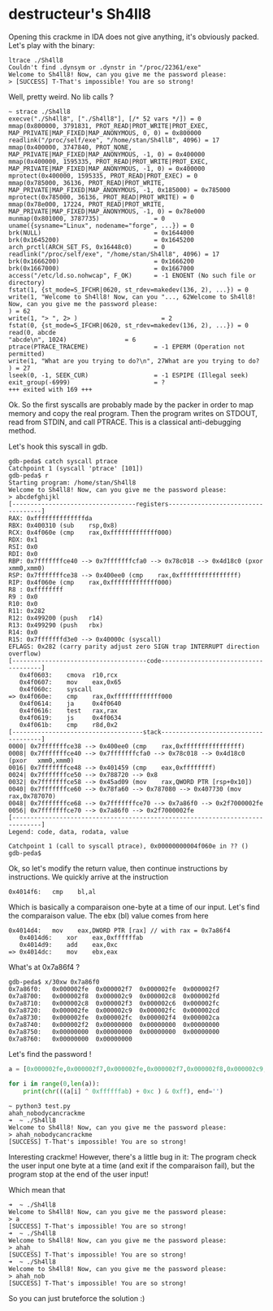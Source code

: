 # destructeur's Sh4ll8

Opening this crackme in IDA does not give anything, it's obviously packed.
Let's play with the binary:

```
ltrace ./Sh4ll8
Couldn't find .dynsym or .dynstr in "/proc/22361/exe"
Welcome to Sh4ll8! Now, can you give me the password please: 
> [SUCCESS] T-That's impossible! You are so strong!
```

Well, pretty weird. No lib calls ?

```
~ strace ./Sh4ll8
execve("./Sh4ll8", ["./Sh4ll8"], [/* 52 vars */]) = 0
mmap(0x800000, 3791831, PROT_READ|PROT_WRITE|PROT_EXEC, MAP_PRIVATE|MAP_FIXED|MAP_ANONYMOUS, 0, 0) = 0x800000
readlink("/proc/self/exe", "/home/stan/Sh4ll8", 4096) = 17
mmap(0x400000, 3747840, PROT_NONE, MAP_PRIVATE|MAP_FIXED|MAP_ANONYMOUS, -1, 0) = 0x400000
mmap(0x400000, 1595335, PROT_READ|PROT_WRITE|PROT_EXEC, MAP_PRIVATE|MAP_FIXED|MAP_ANONYMOUS, -1, 0) = 0x400000
mprotect(0x400000, 1595335, PROT_READ|PROT_EXEC) = 0
mmap(0x785000, 36136, PROT_READ|PROT_WRITE, MAP_PRIVATE|MAP_FIXED|MAP_ANONYMOUS, -1, 0x185000) = 0x785000
mprotect(0x785000, 36136, PROT_READ|PROT_WRITE) = 0
mmap(0x78e000, 17224, PROT_READ|PROT_WRITE, MAP_PRIVATE|MAP_FIXED|MAP_ANONYMOUS, -1, 0) = 0x78e000
munmap(0x801000, 3787735)               = 0
uname({sysname="Linux", nodename="forge", ...}) = 0
brk(NULL)                               = 0x1644000
brk(0x1645200)                          = 0x1645200
arch_prctl(ARCH_SET_FS, 0x16448c0)      = 0
readlink("/proc/self/exe", "/home/stan/Sh4ll8", 4096) = 17
brk(0x1666200)                          = 0x1666200
brk(0x1667000)                          = 0x1667000
access("/etc/ld.so.nohwcap", F_OK)      = -1 ENOENT (No such file or directory)
fstat(1, {st_mode=S_IFCHR|0620, st_rdev=makedev(136, 2), ...}) = 0
write(1, "Welcome to Sh4ll8! Now, can you "..., 62Welcome to Sh4ll8! Now, can you give me the password please: 
) = 62
write(1, "> ", 2> )                       = 2
fstat(0, {st_mode=S_IFCHR|0620, st_rdev=makedev(136, 2), ...}) = 0
read(0, abcde
"abcde\n", 1024)                = 6
ptrace(PTRACE_TRACEME)                  = -1 EPERM (Operation not permitted)
write(1, "What are you trying to do?\n", 27What are you trying to do?
) = 27
lseek(0, -1, SEEK_CUR)                  = -1 ESPIPE (Illegal seek)
exit_group(-6999)                       = ?
+++ exited with 169 +++
```

Ok. So the first syscalls are probably made by the packer in order to map memory and copy the real program. Then the program writes on STDOUT, read from STDIN, and call PTRACE. This is a classical anti-debugging method.

Let's hook this syscall in gdb.

```
gdb-peda$ catch syscall ptrace
Catchpoint 1 (syscall 'ptrace' [101])
gdb-peda$ r
Starting program: /home/stan/Sh4ll8 
Welcome to Sh4ll8! Now, can you give me the password please: 
> abcdefghijkl
[----------------------------------registers-----------------------------------]
RAX: 0xffffffffffffffda 
RBX: 0x400310 (sub    rsp,0x8)
RCX: 0x4f060e (cmp    rax,0xfffffffffffff000)
RDX: 0x1 
RSI: 0x0 
RDI: 0x0 
RBP: 0x7fffffffce40 --> 0x7fffffffcfa0 --> 0x78c018 --> 0x4d18c0 (pxor   xmm0,xmm0)
RSP: 0x7fffffffce38 --> 0x400ee0 (cmp    rax,0xffffffffffffffff)
RIP: 0x4f060e (cmp    rax,0xfffffffffffff000)
R8 : 0xffffffff 
R9 : 0x0 
R10: 0x0 
R11: 0x282 
R12: 0x499200 (push   r14)
R13: 0x499290 (push   rbx)
R14: 0x0 
R15: 0x7fffffffd3e0 --> 0x40000c (syscall)
EFLAGS: 0x282 (carry parity adjust zero SIGN trap INTERRUPT direction overflow)
[-------------------------------------code-------------------------------------]
   0x4f0603:	cmova  r10,rcx
   0x4f0607:	mov    eax,0x65
   0x4f060c:	syscall 
=> 0x4f060e:	cmp    rax,0xfffffffffffff000
   0x4f0614:	ja     0x4f0640
   0x4f0616:	test   rax,rax
   0x4f0619:	js     0x4f0634
   0x4f061b:	cmp    r8d,0x2
[------------------------------------stack-------------------------------------]
0000| 0x7fffffffce38 --> 0x400ee0 (cmp    rax,0xffffffffffffffff)
0008| 0x7fffffffce40 --> 0x7fffffffcfa0 --> 0x78c018 --> 0x4d18c0 (pxor   xmm0,xmm0)
0016| 0x7fffffffce48 --> 0x401459 (cmp    eax,0xffffffff)
0024| 0x7fffffffce50 --> 0x788720 --> 0x8 
0032| 0x7fffffffce58 --> 0x45ad09 (mov    rax,QWORD PTR [rsp+0x10])
0040| 0x7fffffffce60 --> 0x78fa60 --> 0x787080 --> 0x407730 (mov    rax,0x787070)
0048| 0x7fffffffce68 --> 0x7fffffffce70 --> 0x7a86f0 --> 0x2f7000002fe 
0056| 0x7fffffffce70 --> 0x7a86f0 --> 0x2f7000002fe 
[------------------------------------------------------------------------------]
Legend: code, data, rodata, value

Catchpoint 1 (call to syscall ptrace), 0x00000000004f060e in ?? ()
gdb-peda$
```

Ok, so let's modify the return value, then continue instructions by instructions.
We quickly arrive at the instruction

```
0x4014f6:	cmp    bl,al
```

Which is basically a comparaison one-byte at a time of our input.
Let's find the comparaison value.
The ebx (bl) value comes from here

```
0x4014d4:	mov    eax,DWORD PTR [rax] // with rax = 0x7a86f4
   0x4014d6:	xor    eax,0xffffffab
   0x4014d9:	add    eax,0xc
=> 0x4014dc:	mov    ebx,eax
```

What's at 0x7a86f4 ? 

```
gdb-peda$ x/30xw 0x7a86f0 
0x7a86f0:	0x000002fe	0x000002f7	0x000002fe	0x000002f7
0x7a8700:	0x000002f8	0x000002c9	0x000002c8	0x000002fd
0x7a8710:	0x000002c8	0x000002f3	0x000002c6	0x000002fc
0x7a8720:	0x000002fe	0x000002c9	0x000002fc	0x000002cd
0x7a8730:	0x000002fe	0x000002fc	0x000002f4	0x000002ca
0x7a8740:	0x000002f2	0x00000000	0x00000000	0x00000000
0x7a8750:	0x00000000	0x00000000	0x00000000	0x00000000
0x7a8760:	0x00000000	0x00000000
```

Let's find the password !

```python
a = [0x000002fe,0x000002f7,0x000002fe,0x000002f7,0x000002f8,0x000002c9,0x000002c8,0x000002fd,0x000002c8,0x000002f3,0x000002c6,0x000002fc,0x000002fe,0x000002c9,0x000002fc,0x000002cd,0x000002fe,0x000002fc,0x000002f4,0x000002ca, 0x000002f2]

for i in range(0,len(a)):
    print(chr(((a[i] ^ 0xffffffab) + 0xc ) & 0xff), end='')
```

```
~ python3 test.py
ahah_nobodycancrackme
➜  ~ ./Sh4ll8
Welcome to Sh4ll8! Now, can you give me the password please: 
> ahah_nobodycancrackme 
[SUCCESS] T-That's impossible! You are so strong!
```

Interesting crackme! However, there's a little bug in it: The program check the user input one byte at a time (and exit if the comparaison fail), but the program stop at the end of the user input!

Which mean that 

```
➜  ~ ./Sh4ll8
Welcome to Sh4ll8! Now, can you give me the password please: 
> a
[SUCCESS] T-That's impossible! You are so strong!
➜  ~ ./Sh4ll8
Welcome to Sh4ll8! Now, can you give me the password please: 
> ahah_
[SUCCESS] T-That's impossible! You are so strong!
➜  ~ ./Sh4ll8
Welcome to Sh4ll8! Now, can you give me the password please: 
> ahah_nob
[SUCCESS] T-That's impossible! You are so strong!
```

So you can just bruteforce the solution :)

